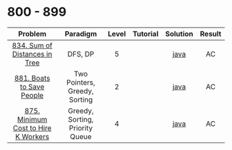 # 800 - 899

|                                               Problem                                                |            Paradigm             | Level | Tutorial |                     Solution                      | Result |
| :--------------------------------------------------------------------------------------------------: | :-----------------------------: | :---: | :------: | :-----------------------------------------------: | :----: |
|       [834. Sum of Distances in Tree](https://leetcode.com/problems/sum-of-distances-in-tree/)       |             DFS, DP             |   5   |          |    [java](./834_Sum_of_Distances_in_Tree.java)    |   AC   |
|           [881. Boats to Save People](https://leetcode.com/problems/boats-to-save-people/)           |  Two Pointers, Greedy, Sorting  |   2   |          |      [java](./881_Boats_to_Save_People.java)      |   AC   |
| [875. Minimum Cost to Hire K Workers](https://leetcode.com/problems/minimum-cost-to-hire-k-workers/) | Greedy, Sorting, Priority Queue |   4   |          | [java](./875_Minimum_Cost_to_Hire_K_Workers.java) |   AC   |
